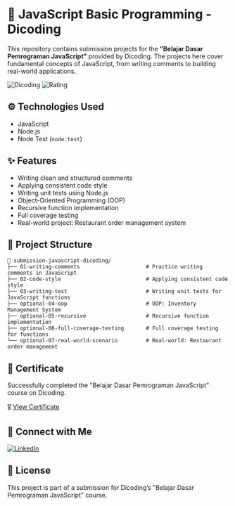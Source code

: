 # 🚀 JavaScript Basic Programming - Dicoding
This repository contains submission projects for the **"Belajar Dasar Pemrograman JavaScript"** provided by Dicoding.
The projects here cover fundamental concepts of JavaScript, from writing comments to building real-world applications.

![Dicoding](https://img.shields.io/badge/Dicoding-Completed-blue?logo=dicoding&style=flat-square)
![Rating](https://img.shields.io/badge/Rating-5/5★-brightgreen?style=flat-square)

## ⚙️ Technologies Used
- JavaScript
- Node.js
- Node Test (`node:test`)

## ✨ Features
- Writing clean and structured comments
- Applying consistent code style
- Writing unit tests using Node.js
- Object-Oriented Programming (OOP)
- Recursive function implementation
- Full coverage testing
- Real-world project: Restaurant order management system

## 📁 Project Structure 
```plaintext
📂 submission-javascript-dicoding/
├── 01-writing-comments                     # Practice writing comments in JavaScript
├── 02-code-style                           # Applying consistent code style
├── 03-writing-test                         # Writing unit tests for JavaScript functions
├── optional-04-oop                         # OOP: Inventory Management System
├── optional-05-recursive                   # Recursive function implementation
├── optional-06-full-coverage-testing       # Full coverage testing for functions
└── optional-07-real-world-scenario         # Real-world: Restaurant order management
```

## 📜 Certificate
Successfully completed the "Belajar Dasar Pemrograman JavaScript" course on Dicoding.

🎖️ [View Certificate](https://www.dicoding.com/certificates/0LZ0RW4RNP65)

## 🤝 Connect with Me
[![LinkedIn](https://img.shields.io/badge/LinkedIn-Sultan%20Badra-blue?logo=linkedin&logoColor=white&style=flat-square)](https://www.linkedin.com/in/sultan-badra)

## 📄 License
This project is part of a submission for Dicoding’s "Belajar Dasar Pemrograman JavaScript" course.
